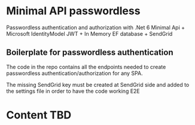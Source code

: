 # Minimal API  passwordless

Passwordless authentication and authorization with .Net 6 Minimal Api + Microsoft IdentityModel JWT + In Memory EF database + SendGrid

## Boilerplate for passwordless authentication

The code in the repo contains all the endpoints needed to create passwordless authentication/authorization for any SPA.

The missing SendGrid key must be created at SendGrid side and added to the settings file in order to have the code working E2E

# Content TBD
